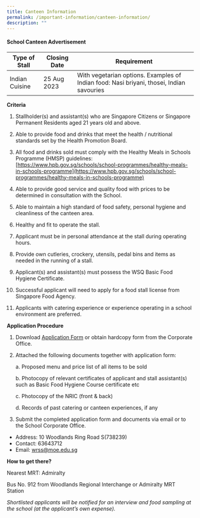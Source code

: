```yaml
---
title: Canteen Information
permalink: /important-information/canteen-information/
description: ""
---
```

#### School Canteen Advertisement


| Type of Stall | Closing Date | Requirement |
| -------- | -------- | -------- |
|  Indian Cuisine    | 25 Aug 2023     |  With vegetarian options. Examples of Indian food: Nasi briyani, thosei, Indian savouries 
 



**Criteria**
1.	Stallholder(s) and assistant(s) who are Singapore Citizens or Singapore Permanent Residents aged 21 years old and above.

2.	Able to provide food and drinks that meet the health / nutritional standards set by the Health Promotion Board.

3.	All food and drinks sold must comply with the Healthy Meals in Schools Programme (HMSP) guidelines: [https://www.hpb.gov.sg/schools/school-programmes/healthy-meals-in-schools-programme](https://www.hpb.gov.sg/schools/school-programmes/healthy-meals-in-schools-programme)


4.	Able to provide good service and quality food with prices to be determined in consultation with the School.

5.	Able to maintain a high standard of food safety, personal hygiene and cleanliness of the canteen area.

6.	Healthy and fit to operate the stall.

7.	Applicant must be in personal attendance at the stall during operating hours.

8.	Provide own cutleries, crockery, utensils, pedal bins and items as needed in the running of a stall.

9.	Applicant(s) and assistant(s) must possess the WSQ Basic Food Hygiene Certificate.

10.	Successful applicant will need to apply for a food stall license from Singapore Food Agency.

11.	Applicants with catering experience or experience operating in a school environment are preferred.

**Application Procedure**

1.	Download [Application Form](https://drive.google.com/file/d/1th-ZQ4wz_VS9lWXslPE3X2i3PAuMlWCE/view?usp=sharing) or obtain hardcopy form from the Corporate Office.

2. Attached the following documents together with application form:

    a.	Proposed menu and price list of all items to be sold

    b.	Photocopy of relevant certificates of applicant and stall assistant(s) such as Basic Food Hygiene Course certificate etc 

    c.	Photocopy of the NRIC (front & back)  

    d.	Records of past catering or canteen experiences, if any

3. Submit the completed application form and documents via email or to the School Corporate Office.
* Address: 10 Woodlands Ring Road S(738239)
* Contact: 63643712
* Email: wrss@moe.edu.sg


**How to get there?**

Nearest MRT: Admiralty

Bus No. 912 from Woodlands Regional Interchange or Admiralty MRT Station


*Shortlisted applicants will be notified for an interview and food sampling at the school (at the applicant’s own expense).*